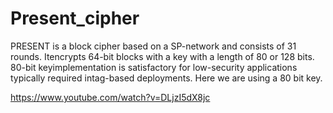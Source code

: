 # Present_cipher
PRESENT is a block cipher based on a ​SP-network​ and consists of 31 rounds. Itencrypts 64-bit blocks with a key with a length of 80 or 128 bits. 80-bit keyimplementation is satisfactory for low-security applications typically required intag-based deployments.
Here we are using a 80 bit key.

https://www.youtube.com/watch?v=DLjzI5dX8jc

